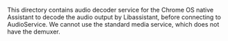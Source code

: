 This directory contains audio decoder service for the Chrome OS native Assistant
to decode the audio output by Libassistant, before connecting to AudioService.
We cannot use the standard media service, which does not have the demuxer.

